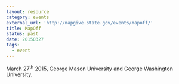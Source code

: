 ```yaml
---
layout: resource
category: events
external_url: 'http://mapgive.state.gov/events/mapoff/'
title: MapOff
status: past
date: 20150327
tags:
  - event
---
```


March 27<sup>th</sup> 2015, George Mason University and George Washington University.

